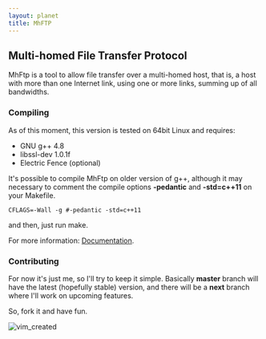 ```yaml
---
layout: planet
title: MhFTP
---
```


## Multi-homed File Transfer Protocol ##

MhFtp is a tool to allow file transfer over a multi-homed host, that is, a host
with more than one Internet link, using one or more links, summing up of all
bandwidths.

### Compiling ###

As of this moment, this version is tested on 64bit Linux and requires:

* GNU g++ 4.8
* libssl-dev 1.0.1f
* Electric Fence (optional)

It's possible to compile MhFtp on older version of g++, although it may necessary
to comment the compile options **-pedantic** and **-std=c++11** on your Makefile.


``CFLAGS=-Wall -g #-pedantic -std=c++11``

and then, just run make.

For more information:
[Documentation](http://albertopires.github.io/deleteme).

### Contributing
For now it's just me, so I'll try to keep it simple. Basically **master** branch
will have the latest (hopefully stable) version, and there will be a **next**
branch where I'll work on upcoming features.

So, fork it and have fun.

![vim_created](http://www.vim.org/images/vim_created.gif)
